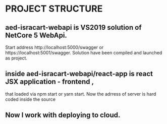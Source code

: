 # PROJECT STRUCTURE

## aed-isracart-webapi is VS2019 solution of NetCore 5 WebApi.

Start address http://localhost:5000/swagger or https://localhost:5001/swagger. Solution have been
compiled and launched as project.

## inside aed-isracart-webapi/react-app is react JSX application - frontend ,

that loaded via npm start or yarn start. Now the adrress of server is hard coded inside the source

## Now I work with deploying to cloud.
